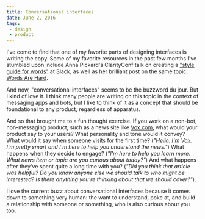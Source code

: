 ```yaml
---
title: Conversational interfaces
date: June 2, 2016
tags: 
 - design
 - product
---
```


I've come to find that one of my favorite parts of designing interfaces is writing the copy. Some of my favorite resources in the past few months I've stumbled upon include Anna Pickard's ClarityConf talk on creating a ["style guide for words"](http://bradfrost.com/blog/post/clarity-conf-being-human-being-slack/) at Slack, as well as her brilliant post on the same topic, [Words Are Hard](https://slackhq.com/words-are-hard-aabafc490d04#.yvhz2ffsa).

And now, "conversational interfaces" seems to be the buzzword du jour. But I kind of love it. I think many people are writing on this topic in the context of messaging apps and bots, but I like to think of it as a concept that should be foundational to any product, regardless of apparatus.

And so that brought me to a fun thought exercise. If you work on a non-bot, non-messaging product, such as a news site like [Vox.com](http://vox.com), what would your product say to your users? What personality and tone would it convey? What would it say when someone visits for the first time? (_"Hello. I'm Vox. I'm pretty smart and I'm here to help you understand the news."_) What happens when they decide to engage? (_"I'm here to help you learn more. What news item or topic are you curious about today?"_) And what happens after they've spent quite a long time with you? (_"Did you think that article was helpful? Do you know  anyone else we should talk to who might be interested? Is there anything you're thinking about that we should cover?"_).

I love the current buzz about conversational interfaces because it comes down to something very human: the want to understand, poke at, and build a relationship with someone or something, who is also curious about you too.
